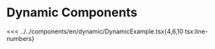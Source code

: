 # Dynamic Components

<script setup>
import Demo from '../../components/tools/Demo.vue'
import { DynamicExample } from '../../components/en/dynamic/DynamicExample.tsx'
</script>

<<< ../../components/en/dynamic/DynamicExample.tsx{4,6,10 tsx:line-numbers}
<Demo :is="DynamicExample" align-start />